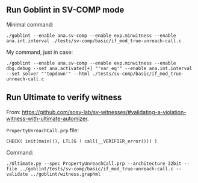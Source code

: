
## Run Goblint in SV-COMP mode
Minimal command:
```
./goblint --enable ana.sv-comp --enable exp.minwitness --enable ana.int.interval ./tests/sv-comp/basic/if_mod_true-unreach-call.c
```

My command, just in case:
```
./goblint --enable ana.sv-comp --enable exp.minwitness --enable dbg.debug --set ana.activated[+] "'var_eq'" --enable ana.int.interval --set solver "'topdown'" --html ./tests/sv-comp/basic/if_mod_true-unreach-call.c
```

## Run Ultimate to verify witness
From: https://github.com/sosy-lab/sv-witnesses/#validating-a-violation-witness-with-ultimate-automizer.

`PropertyUnreachCall.prp` file:
```
CHECK( init(main()), LTL(G ! call(__VERIFIER_error())) )
```

Command:
```
./Ultimate.py --spec PropertyUnreachCall.prp --architecture 32bit --file ../goblint/tests/sv-comp/basic/if_mod_true-unreach-call.c --validate ../goblint/witness.graphml
```